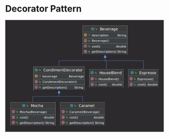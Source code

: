 # Decorator Pattern

<img src="https://github.com/emrygun/java-design-patterns/blob/main/decorator_pattern/uml.png" />
